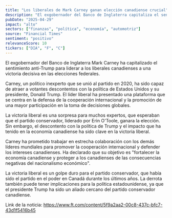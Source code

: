 ```yaml
---
title: "Los liberales de Mark Carney ganan elección canadiense crucial"
description: "El exgobernador del Banco de Inglaterra capitaliza el sentimiento anti-Trump para asegurar un mandato para su partido."
pubDate: "2025-04-29"
impact: "alto"
sectors: ["finanzas", "política", "economía", "automotriz"]
source: "Financial Times"
sentiment: "positivo"
relevanceScore: 10
tickers: ["DIA", "F", "C"]
---
```

El exgobernador del Banco de Inglaterra Mark Carney ha capitalizado el sentimiento anti-Trump para liderar a los liberales canadienses a una victoria decisiva en las elecciones federales.

Carney, un político inexperto que se unió al partido en 2020, ha sido capaz de atraer a votantes descontentos con la política de Estados Unidos y su presidente, Donald Trump. El líder liberal ha presentado una plataforma que se centra en la defensa de la cooperación internacional y la promoción de una mayor participación en la toma de decisiones globales.

La victoria liberal es una sorpresa para muchos expertos, que esperaban que el partido conservador, liderado por Erin O'Toole, ganara la elección. Sin embargo, el descontento con la política de Trump y el impacto que ha tenido en la economía canadiense ha sido clave en la victoria liberal.

Carney ha prometido trabajar en estrecha colaboración con los demás líderes mundiales para promover la cooperación internacional y defender los intereses canadienses. Ha declarado que su objetivo es "fortalecer la economía canadiense y proteger a los canadienses de las consecuencias negativas del nacionalismo económico".

La victoria liberal es un golpe duro para el partido conservador, que había sido el partido en el poder en Canadá durante los últimos años. La derrota también puede tener implicaciones para la política estadounidense, ya que el presidente Trump ha sido un aliado cercano del partido conservador canadiense.

Link de la noticia: https://www.ft.com/content/5f9a2aa2-00c8-437c-bfc7-43d1f5416b45